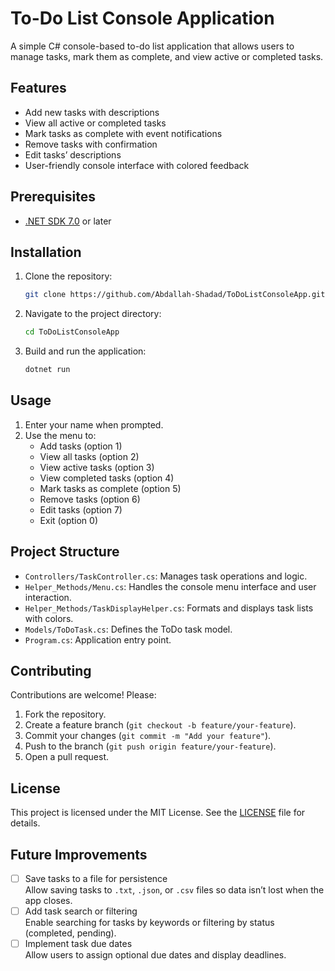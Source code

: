 # To-Do List Console Application

A simple C# console-based to-do list application that allows users to manage tasks, mark them as complete, and view active or completed tasks.

## Features
- Add new tasks with descriptions
- View all active or completed tasks
- Mark tasks as complete with event notifications
- Remove tasks with confirmation
- Edit tasks’ descriptions
- User-friendly console interface with colored feedback

## Prerequisites
- [.NET SDK 7.0](https://dotnet.microsoft.com/download/dotnet/7.0) or later

## Installation
1. Clone the repository:
    ```bash
    git clone https://github.com/Abdallah-Shadad/ToDoListConsoleApp.git
    ```
2. Navigate to the project directory:
    ```bash
    cd ToDoListConsoleApp
    ```
3. Build and run the application:
    ```bash
    dotnet run
    ```

## Usage
1. Enter your name when prompted.
2. Use the menu to:
   - Add tasks (option 1)
   - View all tasks (option 2)
   - View active tasks (option 3)
   - View completed tasks (option 4)
   - Mark tasks as complete (option 5)
   - Remove tasks (option 6)
   - Edit tasks (option 7)
   - Exit (option 0)

## Project Structure
- `Controllers/TaskController.cs`: Manages task operations and logic.
- `Helper_Methods/Menu.cs`: Handles the console menu interface and user interaction.
- `Helper_Methods/TaskDisplayHelper.cs`: Formats and displays task lists with colors.
- `Models/ToDoTask.cs`: Defines the ToDo task model.
- `Program.cs`: Application entry point.

## Contributing
Contributions are welcome! Please:
1. Fork the repository.
2. Create a feature branch (`git checkout -b feature/your-feature`).
3. Commit your changes (`git commit -m "Add your feature"`).
4. Push to the branch (`git push origin feature/your-feature`).
5. Open a pull request.

## License
This project is licensed under the MIT License. See the [LICENSE](LICENSE) file for details.

## Future Improvements
- [ ] Save tasks to a file for persistence  
      Allow saving tasks to `.txt`, `.json`, or `.csv` files so data isn’t lost when the app closes.
- [ ] Add task search or filtering  
      Enable searching for tasks by keywords or filtering by status (completed, pending).
- [ ] Implement task due dates  
      Allow users to assign optional due dates and display deadlines.
